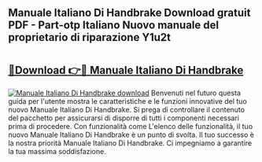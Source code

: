 ## Manuale Italiano Di Handbrake Download gratuit PDF - Part-otp Italiano Nuovo manuale del proprietario di riparazione Y1u2t

# <h2><a href="http://dfae0nm.blite.top/?on=Manuale+Italiano+Di+Handbrake">🔗Download 👉🔴 Manuale Italiano Di Handbrake</a></h2>

[![Manuale Italiano Di Handbrake download](https://i.imgur.com/lujVjoI.png)](http://dfae0nm.blite.top/?on=Manuale+Italiano+Di+Handbrake)
Benvenuti nel futuro questa guida per l'utente mostra le caratteristiche e le funzioni innovative del tuo nuovo Manuale Italiano Di Handbrake. Si prega di controllare il contenuto del pacchetto per assicurarsi di disporre di tutti i componenti necessari prima di procedere. Con funzionalità come L'elenco delle funzionalità, il tuo nuovo Manuale Italiano Di Handbrake è un punto di svolta. Il tuo successo è la nostra priorità Manuale Italiano Di Handbrake. Ci impegniamo a garantire la tua massima soddisfazione.
